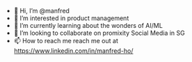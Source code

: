 - 👋 Hi, I’m @manfred
- 👀 I’m interested in product management
- 🌱 I’m currently learning about the wonders of AI/ML
- 💞️ I’m looking to collaborate on promixity Social Media in SG
- 📫 How to reach me reach me out at https://www.linkedin.com/in/manfred-ho/

<!---
ManfredHo/ManfredHo is a ✨ special ✨ repository because its `README.md` (this file) appears on your GitHub profile.
You can click the Preview link to take a look at your changes.
--->
